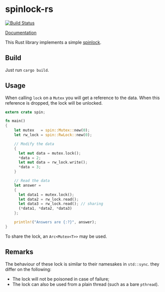 spinlock-rs
===========

[![Build Status](https://travis-ci.org/mvdnes/spinlock-rs.svg)](https://travis-ci.org/mvdnes/spinlock-rs)

[Documentation](https://mvdnes.github.io/spinlock-rs/)

This Rust library implements a simple
[spinlock](https://en.wikipedia.org/wiki/Mutex).

Build
-----

Just run `cargo build`.

Usage
-----

When calling `lock` on a `Mutex` you will get a reference to the data. When this
reference is dropped, the lock will be unlocked.

```rust
extern crate spin;

fn main()
{
    let mutex   = spin::Mutex::new(0);
    let rw_lock = spin::RwLock::new(0);

    // Modify the data
    {
      let mut data = mutex.lock();
      *data = 2;
      let mut data = rw_lock.write();
      *data = 3;
    }

    // Read the data
    let answer =
    {
      let data1 = mutex.lock();
      let data2 = rw_lock.read();
      let data3 = rw_lock.read(); // sharing
      (*data1, *data2, *data3)
    };

    println!("Answers are {:?}", answer);
}
```

To share the lock, an `Arc<Mutex<T>>` may be used.

Remarks
-------

The behaviour of these lock is similar to their namesakes in `std::sync`. they
differ on the following:

 - The lock will not be poisoned in case of failure;
 - The lock can also be used from a plain thread (such as a bare `pthread`).
